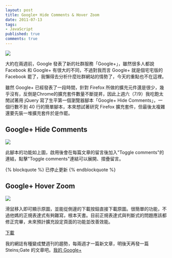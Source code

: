 ```yaml
---
layout: post
title: Google+ Hide Comments & Hover Zoom
date: 2011-07-13
tags:
- JavaScript
published: true
comments: true
---
```

![](http://i.minus.com/ihQ0s0iWJDgNU.jpeg)

大約在兩週前，Google 發表了新的社群服務「Google+」，雖然很多人都說 Facebook 和 Google+ 有很大的不同，不過對我而言 Google+ 就是個宅宅版的 Facebook 罷了，我懶得去分析什麼社群網站的情勢了，今天的重點也不在這裡。

雖然 Google+ 已經發表了一段時間，針對 Firefox 所做的擴充元件還是很少，幾乎沒有，反倒是Chrome的擴充套件數量不斷提昇，因此上週六（7/9）我吃飽太閒試著用 jQuery 寫了生平第一個瀏覽器腳本「Google+ Hide Comments」，一個行數不到 40 行的簡單腳本，本來想試著研究 Firefox 擴充套件，但最後太複雜還要先裝一堆擴充套件於是作罷。

<!--more-->

## Google+ Hide Comments

![](http://i.minus.com/ibezLR2xu8BKlc.jpg)

此腳本的功能如上圖，啟用後會在每篇文章的留言後加入"Toggle comments"的連結，點擊"Toggle comments"連結可以展開、摺疊留言。

{% blockquote %}
已停止更新
{% endblockquote %}

## Google+ Hover Zoom

![](http://i.minus.com/i4Xjzr8VGpgHM.jpg)

滑鼠移入即可顯示原圖，並能從側邊的下載按鈕直接下載原圖。很簡單的功能，不過他媽的正規表達式有夠難寫，根本天書。目前正規表達式與判斷式的問題應該都修正完畢，未來預計擴充設定頁面的功能並改善效能。

[下載](http://userscripts.org/scripts/show/106681)

我的網誌有種變成雙週刊的趨勢，每兩週才一篇新文章，明後天再發一篇 Steins;Gate 的文章吧。[我的 Google+](http://gplus.to/SkyArrow)
